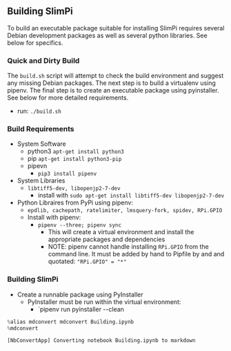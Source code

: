 ## Building SlimPi
To build an executable package suitable for installing SlimPi requires several Debian development packages as well as several python libraries. See below for specifics.

### Quick and Dirty Build
The `build.sh` script will attempt to check the build environment and suggest any missing Debian packages. The next step is to build a virtualenv using pipenv. The final step is to create an executable package using pyinstaller. See below for more detailed requirements.
-  run: `./build.sh`

### Build Requirements
- System Software
    * python3 
        `apt-get install python3`
    * pip
        `apt-get install python3-pip`
    * pipevn
        - `pip3 install pipenv`
- System Libraries
    * `libtiff5-dev, libopenjp2-7-dev`
        * install with `sudo apt-get install libtiff5-dev libopenjp2-7-dev`
- Python Libraires from PyPi using pipenv:
    * `epdlib, cachepath, ratelimiter, lmsquery-fork, spidev, RPi.GPIO`
    *  Install with pipenv:
        - `pipenv --three; pipenv sync` 
            - This will create a virtual environment and install the appropriate packages and dependencies        
            - NOTE: pipenv cannot handle installing `RPi.GPIO` from the command line. It must be added by hand to Pipfile by and and quotated: `"RPi.GPIO" = "*" `

### Building SlimPi
- Create a runnable package using PyInstaller
    * PyInstaller must be run within the virtual environment:
        * `pipenv run pyinstaller --clean 


```python
%alias mdconvert mdconvert Building.ipynb
%mdconvert
```

    [NbConvertApp] Converting notebook Building.ipynb to markdown

